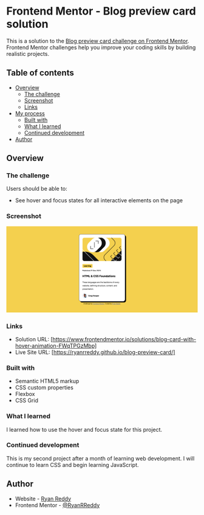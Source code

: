 # Frontend Mentor - Blog preview card solution

This is a solution to the [Blog preview card challenge on Frontend Mentor](https://www.frontendmentor.io/challenges/blog-preview-card-ckPaj01IcS). Frontend Mentor challenges help you improve your coding skills by building realistic projects. 

## Table of contents

- [Overview](#overview)
  - [The challenge](#the-challenge)
  - [Screenshot](#screenshot)
  - [Links](#links)
- [My process](#my-process)
  - [Built with](#built-with)
  - [What I learned](#what-i-learned)
  - [Continued development](#continued-development)
- [Author](#author)

## Overview

### The challenge

Users should be able to:

- See hover and focus states for all interactive elements on the page

### Screenshot

![](./assets/images/screenshot.png)

### Links

- Solution URL: [https://www.frontendmentor.io/solutions/blog-card-with-hover-animation-FWqTPGzMbp]
- Live Site URL: [https://ryanrreddy.github.io/blog-preview-card/]

### Built with

- Semantic HTML5 markup
- CSS custom properties
- Flexbox
- CSS Grid

### What I learned

I learned how to use the hover and focus state for this project.

### Continued development

This is my second project after a month of learning web development. I will continue to learn CSS and begin learning JavaScript.

## Author

- Website - [Ryan Reddy](https://github.com/RyanRReddy)
- Frontend Mentor - [@RyanRReddy](https://www.frontendmentor.io/profile/RyanRReddy)